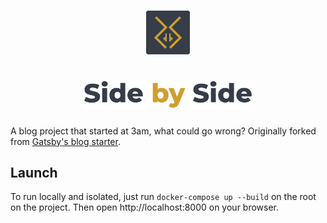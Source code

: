 <h1 align="center">
  <a href="https://side-by-side.netlify.com/">
    <img src="./content/assets/logo.png" alt="Logo" width="70"/>
    <br></br>
    <img src="./content/assets/blog-title.png" alt="Title" width="270"/>
  </a>
</h1>

A blog project that started at 3am, what could go wrong? Originally forked from
[Gatsby's blog starter](https://github.com/gatsbyjs/gatsby-starter-blog).

## Launch

To run locally and isolated, just run `docker-compose up --build` on
the root on the project. Then open http://localhost:8000
on your browser.
